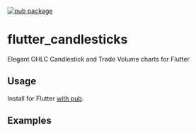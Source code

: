 [![pub package](https://img.shields.io/pub/v/flutter_candlesticks.svg)](https://pub.dartlang.org/packages/flutter_candlesticks)

# flutter_candlesticks

Elegant OHLC Candlestick and Trade Volume charts for Flutter

## Usage

Install for Flutter [with pub](https://pub.dartlang.org/packages/flutter_candlesticks#-installing-tab-).

## Examples

